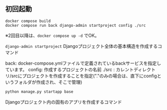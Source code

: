 ## 初回起動
```
docker compose build
docker compose run back django-admin startproject config ./src
```
※2回目以降は、`docker compose up -d` でOK。


`django-admin startproject`
Djangoプロジェクト全体の基本構造を作成するコマンド


back: docker-compose.ymlファイルで定義されているbackサービスを指定しています。
config: 作成するプロジェクトの名前
./src : カレントディレクトリ/srcにプロジェクトを作成することを指定("."のみの場合は、直下にconfigというフォルダが作成され、そこで管理)

```bash
python manage.py startapp base
```
Djangoプロジェクト内の固有のアプリを作成するコマンド
